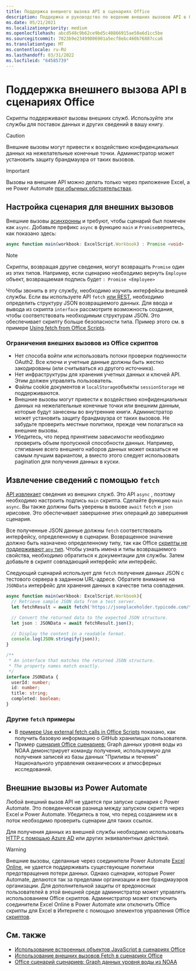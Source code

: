 ```yaml
---
title: Поддержка внешнего вызова API в сценариях Office
description: Поддержка и руководство по ведению внешних вызовов API в Office Скрипт.
ms.date: 05/21/2021
ms.localizationpriority: medium
ms.openlocfilehash: abcd548c9b62ce9bd5c40866915ae50a6d1cc5be
ms.sourcegitcommit: 7023b9e23499806901a5ecf8ebc460b76887cca6
ms.translationtype: MT
ms.contentlocale: ru-RU
ms.lasthandoff: 03/31/2022
ms.locfileid: "64585739"
---
```

# <a name="external-api-call-support-in-office-scripts"></a>Поддержка внешнего вызова API в сценариях Office

Скрипты поддерживают вызовы внешних служб. Используйте эти службы для поставок данных и других сведений в вашу книгу.

> [!CAUTION]
> Внешние вызовы могут привести к воздействию конфиденциальных данных на нежелательные конечные точки. Администратор может установить защиту брандмауэра от таких вызовов.

> [!IMPORTANT]
> Вызовы на внешние API можно делать только через приложение Excel, а не Power Automate [при обычных обстоятельствах](#external-calls-from-power-automate).

## <a name="configure-your-script-for-external-calls"></a>Настройка сценария для внешних вызовов

Внешние вызовы [асинхронны](https://developer.mozilla.org/docs/Learn/JavaScript/Asynchronous/Async_await) и требуют, чтобы сценарий был помечен как `async`. Добавьте префикс `async` в функцию `main` и `Promise`вернетесь, как показано здесь:

```typescript
async function main(workbook: ExcelScript.Workbook) : Promise <void>
```

> [!NOTE]
> Скрипты, возвращая другие сведения, могут возвращать `Promise` один из этих типов. Например, если сценарию необходимо вернуть `Employee` объект, возвращаемая подпись будет `: Promise <Employee>`

Чтобы звонить в эту службу, необходимо изучить интерфейсы внешней службы. Если вы используете API `fetch` [или REST](https://wikipedia.org/wiki/Representational_state_transfer), необходимо определить структуру JSON возвращаемого данных. Для ввода и вывода из скрипта `interface` рассмотрите возможность создания, чтобы соответствовать необходимым структурам JSON. Это обеспечивает скрипту больше безопасности типа. Пример этого см. в примере [Using fetch from Office Scripts](../resources/samples/external-fetch-calls.md).

### <a name="limitations-with-external-calls-from-office-scripts"></a>Ограничения внешних вызовов из Office скриптов

* Нет способа войти или использовать потоки проверки подлинности OAuth2. Все ключи и учетные данные должны быть жестко закодированы (или считываться из другого источника).
* Нет инфраструктуры для хранения учетных данных и ключей API. Этим должен управлять пользователь.
* Файлы cookie документов и `localStorage`объекты `sessionStorage` не поддерживаются.
* Внешние вызовы могут привести к воздействию конфиденциальных данных на нежелательные конечные точки или внешним данным, которые будут занесены во внутренние книги. Администратор может установить защиту брандмауэра от таких вызовов. Не забудьте проверить местные политики, прежде чем полагаться на внешние вызовы.
* Убедитесь, что перед принятием зависимости необходимо проверить объем пропускной способности данных. Например, стягивание всего внешнего наборов данных может оказаться не самым лучшим вариантом, а вместо этого следует использовать pagination для получения данных в куски.

## <a name="retrieve-information-with-fetch"></a>Извлечение сведений с помощью `fetch`

[API извлекает](https://developer.mozilla.org/docs/Web/API/Fetch_API) сведения из внешних служб. Это API `async` , поэтому необходимо настроить подпись `main` скрипта. Сделайте функцию `main` `async`. Вы также должны быть уверены в вызове `await` `fetch` и `json` ирисовке. Это обеспечивает завершение этих операций до завершения сценария.

Все полученные JSON данные должны `fetch` соответствовать интерфейсу, определенному в сценарии. Возвращенное значение должно быть назначено определенному типу, так как Office [скрипты не поддерживают `any` тип](typescript-restrictions.md#no-any-type-in-office-scripts). Чтобы узнать имена и типы возвращаемого свойства, необходимо обратиться к документации для службы. Затем добавьте в скрипт совпадающий интерфейс или интерфейс.

Следующий сценарий использует для `fetch` получения данных JSON с тестового сервера в заданном URL-адресе. Обратите внимание на `JSONData` интерфейс для хранения данных в качестве типа совпадения.

```TypeScript
async function main(workbook: ExcelScript.Workbook){
  // Retrieve sample JSON data from a test server.
  let fetchResult = await fetch('https://jsonplaceholder.typicode.com/todos/1');

  // Convert the returned data to the expected JSON structure.
  let json : JSONData = await fetchResult.json();

  // Display the content in a readable format.
  console.log(JSON.stringify(json));
}

/**
 * An interface that matches the returned JSON structure.
 * The property names match exactly.
 */
interface JSONData {
  userId: number;
  id: number;
  title: string;
  completed: boolean;
}
```

### <a name="other-fetch-samples"></a>Другие `fetch` примеры

* В [примере Use external fetch calls in Office Scripts](../resources/samples/external-fetch-calls.md) показано, как получить базовую информацию о GitHub хранилищах пользователя.
* Пример [сценария Office сценариев:](../resources/scenarios/noaa-data-fetch.md) Graph данных уровня воды из NOAA демонстрирует команду получения, используемую для получения записей из базы данных "Приливы и течения" Национального управления океанических и атмосферных исследований.

## <a name="external-calls-from-power-automate"></a>Внешние вызовы из Power Automate

Любой внешний вызов API не удается при запуске сценария с Power Automate. Это поведенческая разница между запуском скрипта через Excel и Power Automate. Убедитесь в том, что перед созданием их в поток необходимо проверить сценарии для таких ссылок.

Для получения данных из внешней службы необходимо использовать [HTTP с помощью Azure AD](/connectors/webcontents/) или других эквивалентных действий.

> [!WARNING]
> Внешние вызовы, сделанные через соединители Power Automate [Excel Online](/connectors/excelonlinebusiness), не удается поддерживать существующие политики предотвращения потери данных. Однако сценарии, которые Power Automate, делаются так за пределами организации и вне брандмауэров организации. Для дополнительной защиты от вредоносных пользователей в этой внешней среде администратор может управлять использованием Office скриптов. Администратор может отключить соединители Excel Online в Power Automate или отключить Office скрипты для Excel в Интернете с помощью элементов управления Office [скриптов](/microsoft-365/admin/manage/manage-office-scripts-settings).

## <a name="see-also"></a>См. также

* [Использование встроенных объектов JavaScript в сценариях Office](javascript-objects.md)
* [Использование внешних вызовов Fetch в сценариях Office](../resources/samples/external-fetch-calls.md)
* [Office сценарий сценариев: Graph данных уровня воды из NOAA](../resources/scenarios/noaa-data-fetch.md)
